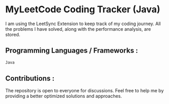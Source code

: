 # MyLeetCode Coding Tracker (Java)

I am using the LeetSync Extension to keep track of my coding journey. All the problems I have solved, along with the performance analysis, are stored.

## Programming Languages / Frameworks :

 ``` bash
Java
```

## Contributions :

The repository is open to everyone for discussions. 
Feel free to help me by providing a better optimized solutions and approaches.
